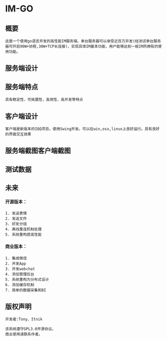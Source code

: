 # IM-GO

## 概要
	这是一个使用go语言开发的高性能IM服务端。单台服务器可以承受近百万并发(经测试单台服务器可开启90W+协程,30W+TCP长连接)，实现具体IM基本功能，用户能够达到一般IM所拥有的使用功能。
## 服务端设计
	
## 服务端特点
	具有稳定性，可拓展性，高效性，高并发等特点
## 客户端设计
	客户端是新版本的IQQ项目。使用Swing开发。可以在win,osx,linux上良好运行。具有良好的界面交互效果
## 服务端截图客户端截图

## 测试数据

## 未来
#### 开源版本：	1. 发送表情	2. 发送文件	3. 好友分组	4. 离线重连机制处理	5. 系统重构提高性能#### 商业版本：	1. 集成微信	2. 开发App	3. 开发webchat	4. 添加管理后台	5. 系统重构为分布式设计	6. 添加缓存机制	7. 简单的数据采集和BI

## 版权声明
	开发者:Tony、Itnik	该系统遵守GPL3.0开源协议。	商业使用请联系作者。